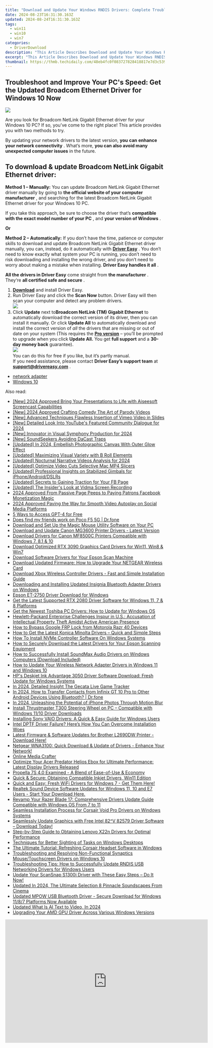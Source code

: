 ```yaml
---
title: "Download and Update Your Windows RNDIS Drivers: Complete Troubleshooting Tips"
date: 2024-08-23T16:31:30.163Z
updated: 2024-08-24T16:31:30.163Z
tags:
  - win11
  - win10
  - win7
categories:
  - DriverDownload
description: "This Article Describes Download and Update Your Windows RNDIS Drivers: Complete Troubleshooting Tips"
excerpt: "This Article Describes Download and Update Your Windows RNDIS Drivers: Complete Troubleshooting Tips"
thumbnail: https://thmb.techidaily.com/48eb4fc0f083727828418817e7d3c53949a229ffb44504b07d25f967a878becd.png
---
```


## Troubleshoot and Improve Your PC's Speed: Get the Updated Broadcom Ethernet Driver for Windows 10 Now

![](https://images.drivereasy.com/wp-content/uploads/2018/12/snap000007.png)

 Are you look for Broadcom NetLink Gigabit Ethernet driver for your Windows 10 PC?  If so, you’ve come to the right place! This article provides you with two methods to try.

 By updating your network drivers to the latest version, **you**  **can**  **enhance your network connectivity** . What’s more, **you can also avoid many unexpected computer issues**   in the future.

## **To download & update Broadcom NetLink Gigabit Ethernet driver:**

**Method 1 – Manually:**  You can update Broadcom NetLink Gigabit Ethernet driver manually by going to **the official website of your computer manufacturer** , and searching for the latest Broadcom NetLink Gigabit Ethernet driver for your Windows 10 PC.

 If you take this approach, be sure to choose the driver that’s **compatible with the exact model number of your PC** , and **your version of Windows** .

**Or**

**Method 2 – Automatically:**   If you don’t have the time, patience or computer skills to download and update Broadcom NetLink Gigabit Ethernet driver manually, you can, instead, do it automatically with **[Driver Easy](https://tools.techidaily.com/drivereasy/download/)**  .  You don’t need to know exactly what system your PC is running, you don’t need to risk downloading and installing the wrong driver, and you don’t need to worry about making a mistake when installing. **Driver Easy handles it all** .

**All the drivers in Driver Easy** come straight from **the manufacturer** . They‘re **all certified safe and secure** .

1. **[Download](https://tools.techidaily.com/drivereasy/download/)**  and install Driver Easy.
2. Run Driver Easy and click the **Scan Now**  button. Driver Easy will then scan your computer and detect any problem drivers.  
![](https://images.drivereasy.com/wp-content/uploads/2018/12/snap000001.png)
3. Click **Update**  next to**Broadcom NetLink (TM) Gigabit Ethernet** to automatically download the correct version of its driver, then you can install it manually. Or click **Update All**  to automatically download and install the correct version of _all_  the drivers that are missing or out of date on your system (This requires the **[Pro version](https://tools.techidaily.com/drivereasy/download/)**  – you’ll be prompted to upgrade when you click **Update All.** You get **full support**  and a **30-day money back**  guarantee).  
![](https://images.drivereasy.com/wp-content/uploads/2018/12/snap000005.png)  
 You can do this for free if you like, but it’s partly manual.  
 If you need assistance, please contact **Driver Easy’s support team** at [**support@drivereasy.com**](https://tools.techidaily.com/drivereasy/download/) .

* [network adapter](https://tools.techidaily.com/drivereasy/download/)
* [Windows 10](https://tools.techidaily.com/drivereasy/download/)

<ins class="adsbygoogle"
     style="display:block"
     data-ad-format="autorelaxed"
     data-ad-client="ca-pub-7571918770474297"
     data-ad-slot="1223367746"></ins>



<ins class="adsbygoogle"
     style="display:block"
     data-ad-client="ca-pub-7571918770474297"
     data-ad-slot="8358498916"
     data-ad-format="auto"
     data-full-width-responsive="true"></ins>

<span class="atpl-alsoreadstyle">Also read:</span>
<div><ul>
<li><a href="https://on-screen-recording.techidaily.com/new-2024-approved-bring-your-presentations-to-life-with-aiseesoft-screencast-capabilities/"><u>[New] 2024 Approved  Bring Your Presentations to Life with Aiseesoft Screencast Capabilities</u></a></li>
<li><a href="https://facebook-record-videos.techidaily.com/new-2024-approved-crafting-comedy-the-art-of-parody-videos/"><u>[New] 2024 Approved  Crafting Comedy  The Art of Parody Videos</u></a></li>
<li><a href="https://vimeo-videos.techidaily.com/new-advanced-techniques-flawless-insertion-of-vimeo-video-in-slides/"><u>[New] Advanced Techniques  Flawless Insertion of Vimeo Video in Slides</u></a></li>
<li><a href="https://facebook-video-share.techidaily.com/new-detailed-look-into-youtubes-featured-community-dialogue-for-2024/"><u>[New] Detailed Look Into YouTube's Featured Community Dialogue for 2024</u></a></li>
<li><a href="https://youtube-blog.techidaily.com/nnovator-in-visual-symphony-production-for-2024/"><u>[New] Innovator in Visual Symphony Production for 2024</u></a></li>
<li><a href="https://extra-skills.techidaily.com/new-soundseekers-avoiding-dacast-traps/"><u>[New] SoundSeekers  Avoiding DaCast Traps</u></a></li>
<li><a href="https://fox-helps.techidaily.com/updated-in-2024-embellish-photographic-canvas-with-outer-glow-effect/"><u>[Updated] In 2024, Embellish Photographic Canvas With Outer Glow Effect</u></a></li>
<li><a href="https://extra-support.techidaily.com/updated-maximizing-visual-variety-with-b-roll-elements/"><u>[Updated] Maximizing Visual Variety with B Roll Elements</u></a></li>
<li><a href="https://article-helps.techidaily.com/updated-nocturnal-narrative-videos-analysis-for-2024/"><u>[Updated] Nocturnal Narrative Videos  Analysis for 2024</u></a></li>
<li><a href="https://facebook-record-videos.techidaily.com/updated-optimize-video-cuts-selective-mac-mp4-slicers/"><u>[Updated] Optimize Video Cuts  Selective Mac MP4 Slicers</u></a></li>
<li><a href="https://extra-support.techidaily.com/updated-professional-insights-on-stabilized-gimbals-for-iphoneandroiddslrs/"><u>[Updated] Professional Insights on Stabilized Gimbals for iPhone/Android/DSLRs</u></a></li>
<li><a href="https://facebook-video-recording.techidaily.com/updated-secrets-to-gaining-traction-for-your-fb-page/"><u>[Updated] Secrets to Gaining Traction for Your FB Page</u></a></li>
<li><a href="https://screen-mirroring-recording.techidaily.com/updated-the-insiders-look-at-vidma-screen-recording/"><u>[Updated] The Insider's Look at Vidma Screen Recording</u></a></li>
<li><a href="https://facebook-video-content.techidaily.com/2024-approved-from-passive-page-peeps-to-paying-patrons-facebook-monetization-magic/"><u>2024 Approved  From Passive Page Peeps to Paying Patrons  Facebook Monetization Magic</u></a></li>
<li><a href="https://facebook-video-files.techidaily.com/2024-approved-paving-the-way-for-smooth-video-autoplay-on-social-media-platforms/"><u>2024 Approved  Paving the Way for Smooth Video Autoplay on Social Media Platforms</u></a></li>
<li><a href="https://tech-haven.techidaily.com/5-ways-to-access-gpt-4-for-free/"><u>5 Ways to Access GPT-4 for Free</u></a></li>
<li><a href="https://location-social.techidaily.com/does-find-my-friends-work-on-poco-f5-5g-drfone-by-drfone-virtual-android/"><u>Does find my friends work on Poco F5 5G | Dr.fone</u></a></li>
<li><a href="https://driver-download.techidaily.com/download-and-set-up-the-magic-mouse-utility-software-on-your-pc/"><u>Download and Set Up the Magic Mouse Utility Software on Your PC</u></a></li>
<li><a href="https://driver-download.techidaily.com/download-and-update-canon-mg3600-printer-drivers-latest-version/"><u>Download and Update Canon MG3600 Printer Drivers - Latest Version</u></a></li>
<li><a href="https://driver-download.techidaily.com/download-drivers-for-canon-mf8500c-printers-compatible-with-windows-7-81-and-10/"><u>Download Drivers for Canon MF8500C Printers Compatible with Windows 7, 8.1 & 10</u></a></li>
<li><a href="https://driver-download.techidaily.com/download-optimized-rtx-3090-graphics-card-drivers-for-win11-win8-and-win7/"><u>Download Optimized RTX 3090 Graphics Card Drivers for Win11, Win8 & Win7</u></a></li>
<li><a href="https://driver-download.techidaily.com/download-software-drivers-for-your-epson-scan-machine/"><u>Download Software Drivers for Your Epson Scan Machine</u></a></li>
<li><a href="https://driver-download.techidaily.com/download-updated-firmware-how-to-upgrade-your-netgear-wireless-card/"><u>Download Updated Firmware: How to Upgrade Your NETGEAR Wireless Card</u></a></li>
<li><a href="https://driver-download.techidaily.com/download-xbox-wireless-controller-drivers-fast-and-simple-installation-guide/"><u>Download Xbox Wireless Controller Drivers - Fast and Simple Installation Guide</u></a></li>
<li><a href="https://driver-download.techidaily.com/downloading-and-installing-updated-insignia-bluetooth-adapter-drivers-on-windows/"><u>Downloading and Installing Updated Insignia Bluetooth Adapter Drivers on Windows</u></a></li>
<li><a href="https://driver-download.techidaily.com/epson-et-2750-driver-download-for-windows/"><u>Epson ET-2750 Driver Download for Windows</u></a></li>
<li><a href="https://driver-download.techidaily.com/get-the-latest-supported-rtx-2080-driver-software-for-windows-11-7-and-8-platforms/"><u>Get the Latest Supported RTX 2080 Driver Software for Windows 11, 7 & 8 Platforms</u></a></li>
<li><a href="https://driver-download.techidaily.com/get-the-newest-toshiba-pc-drivers-how-to-update-for-windows-os/"><u>Get the Newest Toshiba PC Drivers: How to Update for Windows OS</u></a></li>
<li><a href="https://techtrends.techidaily.com/hewlett-packard-enterprise-challenges-inspur-in-us-accusation-of-intellectual-property-theft-amidst-active-american-presence/"><u>Hewlett-Packard Enterprise Challenges Inspur in U.S.: Accusation of Intellectual Property Theft Amidst Active American Presence</u></a></li>
<li><a href="https://android-frp.techidaily.com/how-to-bypass-google-frp-lock-from-motorola-razr-40-devices-by-drfone-android/"><u>How to Bypass Google FRP Lock from Motorola Razr 40 Devices</u></a></li>
<li><a href="https://driver-download.techidaily.com/how-to-get-the-latest-konica-minolta-drivers-quick-and-simple-steps/"><u>How to Get the Latest Konica Minolta Drivers – Quick and Simple Steps</u></a></li>
<li><a href="https://driver-download.techidaily.com/how-to-install-nvme-controller-software-on-windows-systems/"><u>How To Install NVMe Controller Software On Windows Systems</u></a></li>
<li><a href="https://driver-download.techidaily.com/how-to-securely-download-the-latest-drivers-for-your-epson-scanning-equipment/"><u>How to Securely Download the Latest Drivers for Your Epson Scanning Equipment</u></a></li>
<li><a href="https://driver-download.techidaily.com/how-to-successfully-install-soundmax-audio-drivers-on-windows-computers-download-included/"><u>How to Successfully Install SoundMax Audio Drivers on Windows Computers (Download Included)</u></a></li>
<li><a href="https://driver-download.techidaily.com/how-to-update-your-wireless-network-adapter-drivers-in-windows-11-and-windows-10/"><u>How to Update Your Wireless Network Adapter Drivers in Windows 11 and Windows 10</u></a></li>
<li><a href="https://driver-download.techidaily.com/hps-deskjet-ink-advantage-3050-driver-software-download-fresh-update-for-windows-systems/"><u>HP's Deskjet Ink Advantage 3050 Driver Software Download: Fresh Update for Windows Systems</u></a></li>
<li><a href="https://screen-sharing-recording.techidaily.com/in-2024-detailed-insight-the-gecata-live-game-tracker/"><u>In 2024, Detailed Insight  The Gecata Live Game Tracker</u></a></li>
<li><a href="https://android-transfer.techidaily.com/in-2024-how-to-transfer-contacts-from-infinix-gt-10-pro-to-other-android-devices-using-bluetooth-drfone-by-drfone-transfer-from-android-transfer-from-android/"><u>In 2024, How to Transfer Contacts from Infinix GT 10 Pro to Other Android Devices Using Bluetooth? | Dr.fone</u></a></li>
<li><a href="https://some-approaches.techidaily.com/in-2024-unleashing-the-potential-of-iphone-photos-through-motion-blur/"><u>In 2024, Unleashing the Potential of iPhone Photos Through Motion Blur</u></a></li>
<li><a href="https://driver-download.techidaily.com/install-thrustmaster-t300-steering-wheel-on-pc-compatible-with-windows-1110-driver-downloads/"><u>Install Thrustmaster T300 Steering Wheel on PC – Compatible with Windows 11/10 Driver Downloads</u></a></li>
<li><a href="https://driver-download.techidaily.com/installing-sony-vaio-drivers-a-quick-and-easy-guide-for-windows-users/"><u>Installing Sony VAIO Drivers: A Quick & Easy Guide for Windows Users</u></a></li>
<li><a href="https://driver-download.techidaily.com/intel-dptf-driver-failure-heres-how-you-can-overcome-installation-woes/"><u>Intel DPTF Driver Failure? Here’s How You Can Overcome Installation Woes</u></a></li>
<li><a href="https://driver-download.techidaily.com/latest-firmware-and-software-updates-for-brother-l2690dw-printer-download-here/"><u>Latest Firmware & Software Updates for Brother L2690DW Printer - Download Here!</u></a></li>
<li><a href="https://driver-download.techidaily.com/netgear-wna3100-quick-download-and-update-of-drivers-enhance-your-network/"><u>Netgear WNA3100: Quick Download & Update of Drivers - Enhance Your Network!</u></a></li>
<li><a href="https://youtube-video-recordings.techidaily.com/online-media-crafter/"><u>Online Media Crafter</u></a></li>
<li><a href="https://driver-download.techidaily.com/optimize-your-acer-predator-helios-ebox-for-ultimate-performance-latest-display-drivers-released/"><u>Optimize Your Acer Predator Helios Ebox for Ultimate Performance: Latest Display Drivers Released</u></a></li>
<li><a href="https://buynow-info.techidaily.com/propella-7s-40-examined-a-blend-of-ease-of-use-and-economy/"><u>Propella 7S 4.0 Examined - A Blend of Ease-of-Use & Economy</u></a></li>
<li><a href="https://driver-install.techidaily.com/quick-and-secure-obtaining-compatible-inkjet-drivers-win11-edition/"><u>Quick & Secure: Obtaining Compatible Inkjet Drivers, Win11 Edition</u></a></li>
<li><a href="https://driver-download.techidaily.com/quick-and-easy-fresh-wifi-drivers-for-windows-7-get-them-here/"><u>Quick and Easy: Fresh WiFi Drivers for Windows 7 - Get Them Here!</u></a></li>
<li><a href="https://driver-download.techidaily.com/realtek-sound-device-software-updates-for-windows-11-10-and-e7-users-start-your-download-here/"><u>Realtek Sound Device Software Updates for Windows 11, 10 and E7 Users - Start Your Download Here.</u></a></li>
<li><a href="https://driver-download.techidaily.com/revamp-your-razer-blade-17-comprehensive-drivers-update-guide-compatible-with-windows-os-from-7-to-11/"><u>Revamp Your Razer Blade 17: Comprehensive Drivers Update Guide Compatible with Windows OS From 7 to 11</u></a></li>
<li><a href="https://driver-download.techidaily.com/1722978582814-seamless-installation-process-for-corsair-void-pro-drivers-on-windows-systems/"><u>Seamless Installation Process for Corsair Void Pro Drivers on Windows Systems</u></a></li>
<li><a href="https://driver-download.techidaily.com/seamlessly-update-graphics-with-free-intel-82v-82579-driver-software-download-today/"><u>Seamlessly Update Graphics with Free Intel 82^V 82579 Driver Software – Download Today!</u></a></li>
<li><a href="https://driver-download.techidaily.com/step-by-step-guide-to-obtaining-lenovo-x22n-drivers-for-optimal-performance/"><u>Step-by-Step Guide to Obtaining Lenovo X22n Drivers for Optimal Performance</u></a></li>
<li><a href="https://win11-tips.techidaily.com/techniques-for-better-sighting-of-tasks-on-windows-desktops/"><u>Techniques for Better Sighting of Tasks on Windows Desktops</u></a></li>
<li><a href="https://driver-download.techidaily.com/the-ultimate-tutorial-refreshing-corsair-headset-software-in-windows/"><u>The Ultimate Tutorial: Refreshing Corsair Headset Software in Windows</u></a></li>
<li><a href="https://driver-download.techidaily.com/troubleshooting-and-resolving-non-functional-synaptics-mousetouchscreen-drivers-on-windows-10/"><u>Troubleshooting and Resolving Non-Functional Synaptics Mouse/Touchscreen Drivers on Windows 10</u></a></li>
<li><a href="https://driver-download.techidaily.com/troubleshooting-tips-how-to-successfully-update-rndis-usb-networking-drivers-for-windows-users/"><u>Troubleshooting Tips: How to Successfully Update RNDIS USB Networking Drivers for Windows Users</u></a></li>
<li><a href="https://driver-download.techidaily.com/update-your-scansnap-s1300i-driver-with-these-easy-steps-do-it-now/"><u>Update Your ScanSnap S1300i Driver with These Easy Steps – Do It Now!</u></a></li>
<li><a href="https://audio-shaping.techidaily.com/updated-in-2024-the-ultimate-selection-8-pinnacle-soundscapes-from-cinema/"><u>Updated In 2024, The Ultimate Selection 8 Pinnacle Soundscapes From Cinema</u></a></li>
<li><a href="https://hardware-help.techidaily.com/updated-mpow-usb-bluetooth-driver-secure-download-for-windows-1187-platforms-now-available/"><u>Updated MPOW USB Bluetooth Driver - Secure Download for Windows 11/8/7 Platforms Now Available</u></a></li>
<li><a href="https://ai-topics.techidaily.com/updated-what-is-ai-text-to-video-in-2024/"><u>Updated What Is AI Text to Video, In 2024</u></a></li>
<li><a href="https://driver-download.techidaily.com/upgrading-your-amd-gpu-driver-across-various-windows-versions/"><u>Upgrading Your AMD GPU Driver Across Various Windows Versions</u></a></li>
</ul></div>

<!-- affiliate ads begin -->
<a href="https://secure.2checkout.com/order/checkout.php?PRODS=2337838&QTY=1&AFFILIATE=108875&CART=1"><iframe width="640" height="390" src="https://www.youtube.com/embed/rzZwphIv4RM" title="APFill - Ink and Toner Coverage Calculator" frameborder="0" allow="accelerometer; autoplay; clipboard-write; encrypted-media; gyroscope; picture-in-picture; web-share" referrerpolicy="strict-origin-when-cross-origin" allowfullscreen></iframe></a>
<!-- affiliate ads end -->